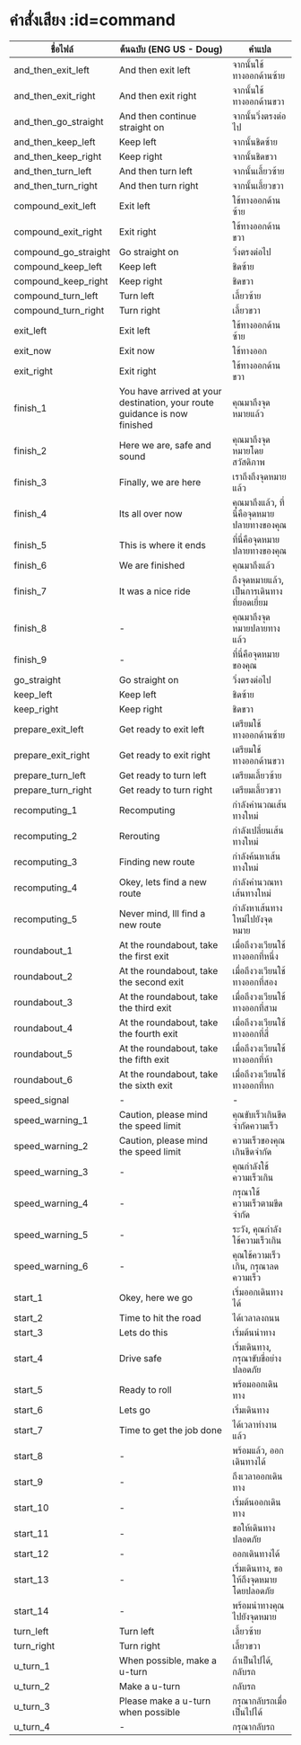 # คำสั่งเสียง :id=command

| ชื่อไฟล์   | ต้นฉบับ (ENG US - Doug)  | คำแปล |
|--------------------------|---------------------------------------------------------------------------|-----------------------------------|
| and_then_exit_left | And then exit left | จากนั้นใช้ทางออกด้านซ้าย     |
| and_then_exit_right | And then exit right | จากนั้นใช้ทางออกด้านขวา    |
| and_then_go_straight | And then continue straight on | จากนั้นวิ่งตรงต่อไป     |
| and_then_keep_left | Keep left | จากนั้นชิดซ้าย    |
| and_then_keep_right | Keep right | จากนั้นชิดขวา   |
| and_then_turn_left | And then turn left | จากนั้นเลี้ยวซ้าย     |
| and_then_turn_right | And then turn right | จากนั้นเลี้ยวขวา    |
| compound_exit_left | Exit left | ใช้ทางออกด้านซ้าย   |
| compound_exit_right | Exit right | ใช้ทางออกด้านขวา  |
| compound_go_straight | Go straight on | วิ่งตรงต่อไป   |
| compound_keep_left | Keep left | ชิดซ้าย  |
| compound_keep_right | Keep right | ชิดขวา |
| compound_turn_left | Turn left | เลี้ยวซ้าย   |
| compound_turn_right | Turn right | เลี้ยวขวา  |
| exit_left | Exit left | ใช้ทางออกด้านซ้าย   |
| exit_now | Exit now | ใช้ทางออก |
| exit_right | Exit right | ใช้ทางออกด้านขวา  |
| finish_1 | You have arrived at your destination, your route guidance is now finished | คุณมาถึงจุดหมายแล้ว    |
| finish_2 | Here we are, safe and sound | คุณมาถึงจุดหมายโดยสวัสดิภาพ     |
| finish_3 | Finally, we are here | เราถึงถึงจุดหมายแล้ว    |
| finish_4 | Its all over now | คุณมาถึงแล้ว, ที่นี่คือจุดหมายปลายทางของคุณ          |
| finish_5 | This is where it ends | ที่นี่คือจุดหมายปลายทางของคุณ       |
| finish_6 | We are finished | คุณมาถึงแล้ว   |
| finish_7 | It was a nice ride | ถึงจุดหมายแล้ว, เป็นการเดินทางที่ยอดเยี่ยม         |
| finish_8 | - | คุณมาถึงจุดหมายปลายทางแล้ว    |
| finish_9 | - | ที่นี่คือจุดหมายของคุณ       |
| go_straight | Go straight on | วิ่งตรงต่อไป   |
| keep_left | Keep left | ชิดซ้าย  |
| keep_right | Keep right | ชิดขวา |
| prepare_exit_left | Get ready to exit left | เตรียมใช้ทางออกด้านซ้าย    |
| prepare_exit_right | Get ready to exit right | เตรียมใช้ทางออกด้านขวา   |
| prepare_turn_left | Get ready to turn left | เตรียมเลี้ยวซ้าย    |
| prepare_turn_right | Get ready to turn right | เตรียมเลี้ยวขวา   |
| recomputing_1 | Recomputing | กำลังคำนวณเส้นทางใหม่   |
| recomputing_2 | Rerouting | กำลังเปลี่ยนเส้นทางใหม่     |
| recomputing_3 | Finding new route | กำลังค้นหาเส้นทางใหม่    |
| recomputing_4 | Okey, lets find a new route | กำลังคำนวณหาเส้นทางใหม่   |
| recomputing_5 | Never mind, Ill find a new route | กำลังหาเส้นทางใหม่ไปยังจุดหมาย     |
| roundabout_1 | At the roundabout, take the first exit | เมื่อถึงวงเวียนใช้ทางออกที่หนึ่ง         |
| roundabout_2 | At the roundabout, take the second exit | เมื่อถึงวงเวียนใช้ทางออกที่สอง       |
| roundabout_3 | At the roundabout, take the third exit | เมื่อถึงวงเวียนใช้ทางออกที่สาม       |
| roundabout_4 | At the roundabout, take the fourth exit | เมื่อถึงวงเวียนใช้ทางออกที่สี่         |
| roundabout_5 | At the roundabout, take the fifth exit | เมื่อถึงวงเวียนใช้ทางออกที่ห้า        |
| roundabout_6 | At the roundabout, take the sixth exit | เมื่อถึงวงเวียนใช้ทางออกที่หก       |
| speed_signal | - | - |
| speed_warning_1 | Caution, please mind the speed limit | คุณขับเร็วเกินขีดจำกัดความเร็ว       |
| speed_warning_2 | Caution, please mind the speed limit | ความเร็วของคุณเกินขีดจำกัด     |
| speed_warning_3 | - | คุณกำลังใช้ความเร็วเกิน     |
| speed_warning_4 | - | กรุณาใช้ความเร็วตามขีดจำกัด     |
| speed_warning_5 | - | ระวัง, คุณกำลังใช้ความเร็วเกิน      |
| speed_warning_6 | - | คุณใช้ความเร็วเกิน, กรุณาลดความเร็ว      |
| start_1 | Okey, here we go | เริ่มออกเดินทางได้    |
| start_2 | Time to hit the road | ได้เวลาลงถนน |
| start_3 | Lets do this | เริ่มต้นนำทาง   |
| start_4 | Drive safe | เริ่มเดินทาง, กรุณาขับขี่อย่างปลอดภัย         |
| start_5 | Ready to roll | พร้อมออกเดินทาง  |
| start_6 | Lets go | เริ่มเดินทาง   |
| start_7 | Time to get the job done | ได้เวลาทำงานแล้ว  |
| start_8 | - | พร้อมแล้ว, ออกเดินทางได้    |
| start_9 | - | ถึงเวลาออกเดินทาง  |
| start_10 | - | เริ่มต้นออกเดินทาง    |
| start_11 | - | ขอให้เดินทางปลอดภัย   |
| start_12 | - | ออกเดินทางได้  |
| start_13 | - | เริ่มเดินทาง, ขอให้ถึงจุดหมายโดยปลอดภัย       |
| start_14 | - | พร้อมนำทางคุณไปยังจุดหมาย    |
| turn_left | Turn left | เลี้ยวซ้าย   |
| turn_right | Turn right | เลี้ยวขวา  |
| u_turn_1 | When possible, make a u-turn | ถ้าเป็นไปได้, กลับรถ    |
| u_turn_2 | Make a u-turn | กลับรถ |
| u_turn_3 | Please make a u-turn when possible | กรุณากลับรถเมื่อเป็นไปได้      |
| u_turn_4 | - | กรุณากลับรถ  |